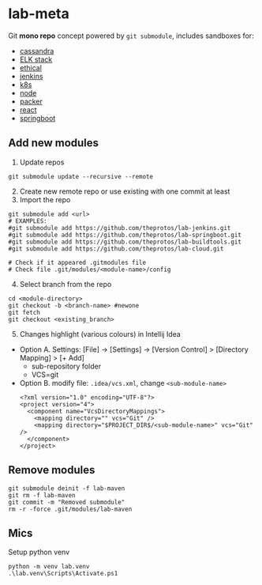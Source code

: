 # lab-meta

Git **mono repo** concept powered by `git submodule`, includes sandboxes for:

- [cassandra](lab-cassandra/readme.md)
- [ELK stack](lab-elk/readme.md)
- [ethical](lab-ethical/readme.md)
- [jenkins](lab-jenkins/readme.md)
- [k8s](lab-k8s/readme.md)
- [node](lab-node/readme.md)
- [packer](lab-packer/readme.md)
- [react](lab-react/readme.md)
- [springboot](lab-springboot/readme.md)


## Add new modules

1. Update repos
  ```
  git submodule update --recursive --remote
  ```
2. Create new remote repo or use existing with one commit at least
3. Import the repo
  ```
  git submodule add <url>
  # EXAMPLES:
  #git submodule add https://github.com/theprotos/lab-jenkins.git 
  #git submodule add https://github.com/theprotos/lab-springboot.git
  #git submodule add https://github.com/theprotos/lab-buildtools.git
  #git submodule add https://github.com/theprotos/lab-cloud.git
  
  # Check if it appeared .gitmodules file
  # Check file .git/modules/<module-name>/config
```
4. Select branch from the repo
  ```
  cd <module-directory>
  git checkout -b <branch-name> #newone
  git fetch
  git checkout <existing_branch>
  ```

5. Changes highlight (various colours) in Intellij Idea  
  - Option A. Settings: [File] -> [Settings] -> [Version Control] > [Directory Mapping] > [+ Add] 
    - sub-repository folder
    - VCS=git
  - Option B. modify file: `.idea/vcs.xml`, change `<sub-module-name>`
    ```
    <?xml version="1.0" encoding="UTF-8"?>
    <project version="4">
      <component name="VcsDirectoryMappings">
        <mapping directory="" vcs="Git" />
        <mapping directory="$PROJECT_DIR$/<sub-module-name>" vcs="Git" />
      </component>
    </project>
    ```

## Remove modules

```
git submodule deinit -f lab-maven
git rm -f lab-maven
git commit -m "Removed submodule"
rm -r -force .git/modules/lab-maven
```

## Mics

Setup python venv
  ```
  python -m venv lab.venv
  .\lab.venv\Scripts\Activate.ps1
  
  ```
